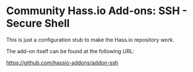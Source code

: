# Community Hass.io Add-ons: SSH - Secure Shell

This is just a configuration stub to make the Hass.io repository work.

The add-on itself can be found at the following URL:

<https://github.com/hassio-addons/addon-ssh>
